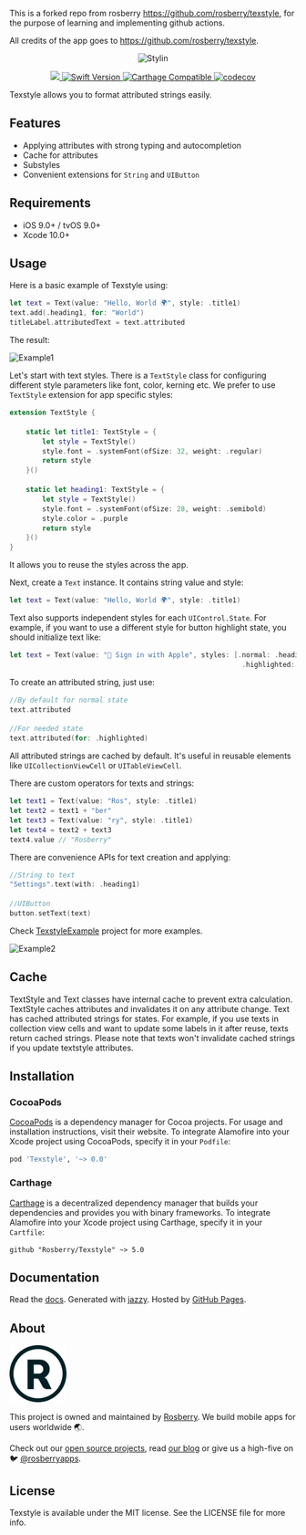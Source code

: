 This is a forked repo from rosberry https://github.com/rosberry/texstyle, for the purpose of learning and implementing github actions. 

All credits of the app goes to https://github.com/rosberry/texstyle.

<p align="center">
    <img src="https://raw.githubusercontent.com/rosberry/texstyle/master/.github/texstyle_logo.png" width="528" max-width="90%" alt="Stylin" />
</p>

<p align="center">
    <a href="https://github.com/rosberry/texstyle/actions">
      <img src="https://github.com/rosberry/texstyle/workflows/Build/badge.svg" />
    </a>
    <a href="https://swift.org/">
        <img src="https://img.shields.io/badge/swift-5.0-orange.svg" alt="Swift Version" />
    </a>
    <a href="https://github.com/Carthage/Carthage">
        <img src="https://img.shields.io/badge/Carthage-compatible-green.svg" alt="Carthage Compatible" />
    </a>
    <a href="https://codecov.io/gh/rosberry/texstyle">
        <img src="https://codecov.io/gh/rosberry/texstyle/branch/master/graph/badge.svg" alt="codecov" />
    </a>
</p>

Texstyle allows you to format attributed strings easily.

## Features

- Applying attributes with strong typing and autocompletion
- Cache for attributes
- Substyles
- Convenient extensions for `String` and `UIButton`

## Requirements

- iOS 9.0+ / tvOS 9.0+
- Xcode 10.0+

## Usage

Here is a basic example of Texstyle using:

```swift
let text = Text(value: "Hello, World 🌍", style: .title1)
text.add(.heading1, for: "World")
titleLabel.attributedText = text.attributed
```

The result:

![Example1](https://raw.githubusercontent.com/rosberry/texstyle/master/.github/example1.png)

Let's start with text styles. There is a `TextStyle` class for configuring different style parameters like font, color, kerning etc. We prefer to use `TextStyle` extension for app specific styles:

```swift
extension TextStyle {

    static let title1: TextStyle = {
        let style = TextStyle()
        style.font = .systemFont(ofSize: 32, weight: .regular)
        return style
    }()
        
    static let heading1: TextStyle = {
        let style = TextStyle()
        style.font = .systemFont(ofSize: 28, weight: .semibold)
        style.color = .purple
        return style
    }()
}
```

It allows you to reuse the styles across the app.

Next, create a `Text` instance. It contains string value and style:

```swift
let text = Text(value: "Hello, World 🌍", style: .title1)
```

Text also supports independent styles for each `UIControl.State`. For example, if you want to use a different style for button highlight state, you should initialize text like:

```swift
let text = Text(value: " Sign in with Apple", styles: [.normal: .heading1,
                                                         .highlighted: .heading2])
```

To create an attributed string, just use:

```swift
//By default for normal state
text.attributed

//For needed state
text.attributed(for: .highlighted)
```

All attributed strings are cached by default. It's useful in reusable elements like `UICollectionViewCell` or `UITableViewCell`.

There are custom operators for texts and strings:

```swift
let text1 = Text(value: "Ros", style: .title1)
let text2 = text1 + "ber"
let text3 = Text(value: "ry", style: .title1)
let text4 = text2 + text3
text4.value // "Rosberry"
```

There are convenience APIs for text creation and applying:

```swift
//String to text
"Settings".text(with: .heading1)

//UIButton
button.setText(text)
```

Check [TexstyleExample](xcode://clone?repo=https%3A%2F%2Fgithub.com%2Frosberry%2Ftexstyle) project for more examples.

![Example2](https://raw.githubusercontent.com/rosberry/texstyle/master/.github/example2.png)

## Cache

TextStyle and Text classes have internal cache to prevent extra calculation. TextStyle caches attributes and invalidates it on any attribute change. Text has cached attributed strings for states. For example, if you use texts in collection view cells and want to update some labels in it after reuse, texts return cached strings. Please note that texts won't invalidate cached strings if you update textstyle attributes.

## Installation

### CocoaPods

[CocoaPods](https://cocoapods.org) is a dependency manager for Cocoa projects. For usage and installation instructions, visit their website. To integrate Alamofire into your Xcode project using CocoaPods, specify it in your `Podfile`:

```ruby
pod 'Texstyle', '~> 0.0'
```

### Carthage

[Carthage](https://github.com/Carthage/Carthage) is a decentralized dependency manager that builds your dependencies and provides you with binary frameworks. To integrate Alamofire into your Xcode project using Carthage, specify it in your `Cartfile`:

```ogdl
github "Rosberry/Texstyle" ~> 5.0
```

## Documentation

Read the [docs](https://rosberry.github.io/texstyle). Generated with [jazzy](https://github.com/realm/jazzy). Hosted by [GitHub Pages](https://pages.github.com).

## About

<img src="https://github.com/rosberry/Foundation/blob/master/Assets/full_logo.png?raw=true" height="100" />

This project is owned and maintained by [Rosberry](http://rosberry.com). We build mobile apps for users worldwide 🌏.

Check out our [open source projects](https://github.com/rosberry), read [our blog](https://medium.com/@Rosberry) or give us a high-five on 🐦 [@rosberryapps](http://twitter.com/RosberryApps).

## License

Texstyle is available under the MIT license. See the LICENSE file for more info.
